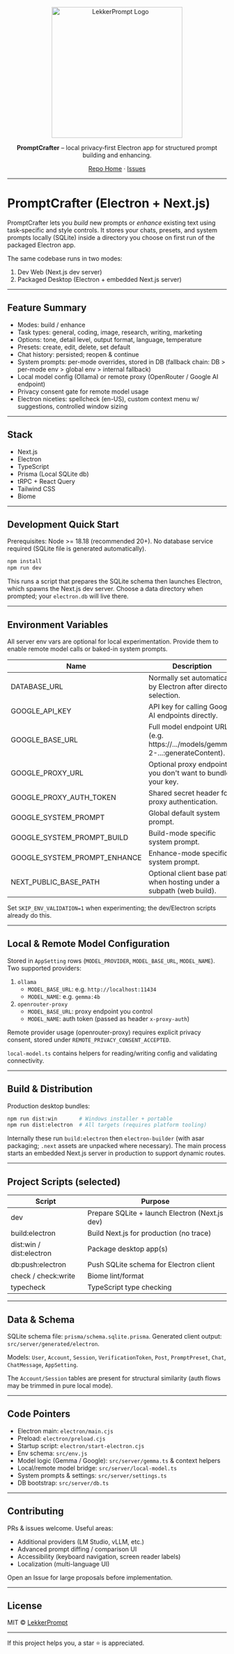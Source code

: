 <p align="center">
  <img src="https://promptcrafter.org/images/prompt-crafter-logo.png" alt="LekkerPrompt Logo" width="300" height="300" />
</p>

<p align="center">
  <strong>PromptCrafter</strong> – local privacy‑first Electron app for structured prompt building and enhancing.
</p>

<div align="center">
  <a href="https://github.com/LekkerPrompt/LekkerPrompt">Repo Home</a> · <a href="https://github.com/LekkerPrompt/LekkerPrompt/issues">Issues</a>
</div>

---

# PromptCrafter (Electron + Next.js)

PromptCrafter lets you <em>build</em> new prompts or <em>enhance</em> existing text using task‑specific and style controls. It stores your chats, presets, and system prompts locally (SQLite) inside a directory you choose on first run of the packaged Electron app.

The same codebase runs in two modes:

1. Dev Web (Next.js dev server)
2. Packaged Desktop (Electron + embedded Next.js server)

---

## Feature Summary

- Modes: build / enhance
- Task types: general, coding, image, research, writing, marketing
- Options: tone, detail level, output format, language, temperature
- Presets: create, edit, delete, set default
- Chat history: persisted; reopen & continue
- System prompts: per-mode overrides, stored in DB (fallback chain: DB > per-mode env > global env > internal fallback)
- Local model config (Ollama) or remote proxy (OpenRouter / Google AI endpoint)
- Privacy consent gate for remote model usage
- Electron niceties: spellcheck (en-US), custom context menu w/ suggestions, controlled window sizing

---

## Stack

- Next.js
- Electron
- TypeScript
- Prisma (Local SQLite db)
- tRPC + React Query
- Tailwind CSS
- Biome

---

## Development Quick Start

Prerequisites: Node >= 18.18 (recommended 20+). No database service required (SQLite file is generated automatically).

```bash
npm install
npm run dev
```

This runs a script that prepares the SQLite schema then launches Electron, which spawns the Next.js dev server. Choose a data directory when prompted; your `electron.db` will live there.

---

## Environment Variables

All server env vars are optional for local experimentation. Provide them to enable remote model calls or baked-in system prompts.

| Name | Description |
|------|-------------|
| DATABASE_URL | Normally set automatically by Electron after directory selection. |
| GOOGLE_API_KEY | API key for calling Google AI endpoints directly. |
| GOOGLE_BASE_URL | Full model endpoint URL (e.g. https://.../models/gemma-2-...:generateContent). |
| GOOGLE_PROXY_URL | Optional proxy endpoint if you don't want to bundle your key. |
| GOOGLE_PROXY_AUTH_TOKEN | Shared secret header for proxy authentication. |
| GOOGLE_SYSTEM_PROMPT | Global default system prompt. |
| GOOGLE_SYSTEM_PROMPT_BUILD | Build-mode specific system prompt. |
| GOOGLE_SYSTEM_PROMPT_ENHANCE | Enhance-mode specific system prompt. |
| NEXT_PUBLIC_BASE_PATH | Optional client base path when hosting under a subpath (web build). |

Set `SKIP_ENV_VALIDATION=1` when experimenting; the dev/Electron scripts already do this.

---

## Local & Remote Model Configuration

Stored in `AppSetting` rows (`MODEL_PROVIDER`, `MODEL_BASE_URL`, `MODEL_NAME`). Two supported providers:

1. `ollama`
   - `MODEL_BASE_URL`: e.g. `http://localhost:11434`
   - `MODEL_NAME`: e.g. `gemma:4b`
2. `openrouter-proxy`
   - `MODEL_BASE_URL`: proxy endpoint you control
   - `MODEL_NAME`: auth token (passed as header `x-proxy-auth`)

Remote provider usage (openrouter-proxy) requires explicit privacy consent, stored under `REMOTE_PRIVACY_CONSENT_ACCEPTED`.

`local-model.ts` contains helpers for reading/writing config and validating connectivity.

---

## Build & Distribution

Production desktop bundles:

```bash
npm run dist:win       # Windows installer + portable
npm run dist:electron  # All targets (requires platform tooling)
```

Internally these run `build:electron` then `electron-builder` (with asar packaging; `.next` assets are unpacked where necessary). The main process starts an embedded Next.js server in production to support dynamic routes.

---

## Project Scripts (selected)

| Script | Purpose |
|--------|---------|
| dev | Prepare SQLite + launch Electron (Next.js dev) |
| build:electron | Build Next.js for production (no trace) |
| dist:win / dist:electron | Package desktop app(s) |
| db:push:electron | Push SQLite schema for Electron client |
| check / check:write | Biome lint/format |
| typecheck | TypeScript type checking |

---

## Data & Schema

SQLite schema file: `prisma/schema.sqlite.prisma`.
Generated client output: `src/server/generated/electron`.

Models: `User`, `Account`, `Session`, `VerificationToken`, `Post`, `PromptPreset`, `Chat`, `ChatMessage`, `AppSetting`.

The `Account/Session` tables are present for structural similarity (auth flows may be trimmed in pure local mode).

---

## Code Pointers

- Electron main: `electron/main.cjs`
- Preload: `electron/preload.cjs`
- Startup script: `electron/start-electron.cjs`
- Env schema: `src/env.js`
- Model logic (Gemma / Google): `src/server/gemma.ts` & context helpers
- Local/remote model bridge: `src/server/local-model.ts`
- System prompts & settings: `src/server/settings.ts`
- DB bootstrap: `src/server/db.ts`

---

## Contributing

PRs & issues welcome. Useful areas:

- Additional providers (LM Studio, vLLM, etc.)
- Advanced prompt diffing / comparison UI
- Accessibility (keyboard navigation, screen reader labels)
- Localization (multi-language UI)

Open an Issue for large proposals before implementation.

---

## License

MIT © [LekkerPrompt](https://github.com/LekkerPrompt/LekkerPrompt)

---

If this project helps you, a star ⭐ is appreciated.
